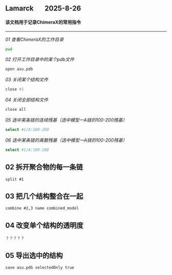 ## Lamarck &nbsp; &nbsp; &nbsp; 2025-8-26
#### 该文档用于记录ChimeraX的常用指令
---

*01  查看ChimeraX的工作目录*
```bash
pwd
```

*02  打开工作目录中的某个pdb文件*
```bash
open asu.pdb
```

*03  关闭某个结构文件*
```bash
close #1
```

*04  关闭全部结构文件*
```bash
close all
```

*05  选中某条链的连续残基（选中模型一A链的100-200残基）*
```bash
select #1/A:100-200
```

*06  选中某条链的离散残基（选中模型一A链的100-200残基）*
```bash
select #1/A:100-200
```


## 02 拆开聚合物的每一条链
```
split #1
```

## 03 把几个结构整合在一起
```
combine #2,3 name combined_model
```

## 04 改变单个结构的透明度
```
？？？？？
```

## 05 导出选中的结构
```
save asu.pdb selectedOnly true
```



